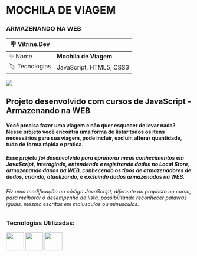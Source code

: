 # MOCHILA DE VIAGEM
### ARMAZENANDO NA WEB

| :placard: Vitrine.Dev |     |
| -------------  | --- |
| :sparkles: Nome        | **Mochila de Viagem**
| :label: Tecnologias | JavaScript, HTML5, CSS3
        



<img src="https://github.com/AnaKercia1/Mochila-de-Viagem/assets/123599474/3ad0f119-8a6c-41a0-8ab8-7b310d4328ea#vitrinedev">

## Projeto desenvolvido com cursos de JavaScript - Armazenando na WEB

#### Você precisa fazer uma viagem e não quer esquecer de levar nada? Nesse projeto você encontra uma forma de listar todos os itens necessários para sua viagem, pode incluir, excluir, alterar quantidade, tudo de forma rápida e pratica. 

##### Esse projeto foi desenvolvido para aprimorar meus conhecimentos em JavaScript, interagindo, entendendo e registrando dados no Local Store, armazenando dados na WEB, conhecendo os tipos de armazenadores de dados, criando, atualizando, e excluindo dados armazenados na WEB.  
###### Fiz uma modificação no código JavaScript, diferente do proposto no curso, para melhorar o desempenho da lista, possibilitando reconhecer palavras iguais, mesmo escritas em maiusculas ou minusculas. 

### Tecnologias Utilizadas:
<img src="https://github.com/AnaKercia1/Robotron-2000/assets/123599474/2be7c164-5594-487f-8fa9-5d7be019a50f" width="48">
<img src="https://github.com/AnaKercia1/Robotron-2000/assets/123599474/3e618180-932f-4181-8c9b-b68d0c1d3475" width="48">
<img src="https://github.com/AnaKercia1/Robotron-2000/assets/123599474/0fd3075c-7a2b-460b-af21-3c93b0de296b" width="48">


